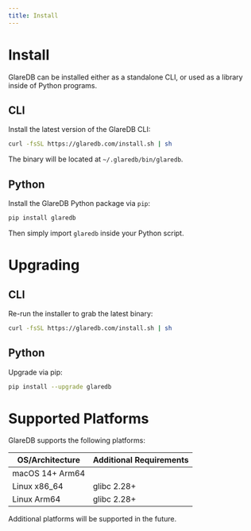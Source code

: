 ```yaml
---
title: Install
---
```


# Install

GlareDB can be installed either as a standalone CLI, or used as a library inside
of Python programs.

## CLI

Install the latest version of the GlareDB CLI:

```bash
curl -fsSL https://glaredb.com/install.sh | sh
```

The binary will be located at `~/.glaredb/bin/glaredb`.

## Python

Install the GlareDB Python package via `pip`:

```bash
pip install glaredb
```

Then simply import `glaredb` inside your Python script.

# Upgrading

## CLI

Re-run the installer to grab the latest binary:

```bash
curl -fsSL https://glaredb.com/install.sh | sh
```

## Python

Upgrade via pip:

```bash
pip install --upgrade glaredb
```

# Supported Platforms

GlareDB supports the following platforms:

| OS/Architecture | Additional Requirements |
|-----------------|-------------------------|
| macOS 14+ Arm64 |                         |
| Linux x86_64    | glibc 2.28+             |
| Linux Arm64     | glibc 2.28+             |

Additional platforms will be supported in the future.

